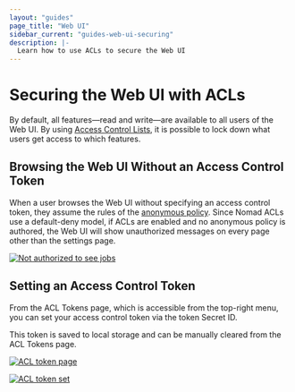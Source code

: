```yaml
---
layout: "guides"
page_title: "Web UI"
sidebar_current: "guides-web-ui-securing"
description: |-
  Learn how to use ACLs to secure the Web UI
---
```


# Securing the Web UI with ACLs

By default, all features—read and write—are available to all users of the Web UI. By using [Access Control Lists](/guides/security/acl.html), it is possible to lock down what users get access to which features.

## Browsing the Web UI Without an Access Control Token

When a user browses the Web UI without specifying an access control token, they assume the rules of the [anonymous policy](/guides/security/acl.html#set-an-anonymous-policy-optional-). Since Nomad ACLs use a default-deny model, if ACLs are enabled and no anonymous policy is authored, the Web UI will show unauthorized messages on every page other than the settings page.

[![Not authorized to see jobs][img-jobs-list-unauthorized]][img-jobs-list-unauthorized]

## Setting an Access Control Token

From the ACL Tokens page, which is accessible from the top-right menu, you can set your access control token via the token Secret ID.

This token is saved to local storage and can be manually cleared from the ACL Tokens page.

[![ACL token page][img-acl-token]][img-acl-token]

[![ACL token set][img-acl-token-set]][img-acl-token-set]


[img-jobs-list-unauthorized]: /assets/images/guide-ui-jobs-list-unauthorized.png
[img-acl-token]: /assets/images/guide-ui-acl-token.png
[img-acl-token-set]: /assets/images/guide-ui-acl-token-set.png
